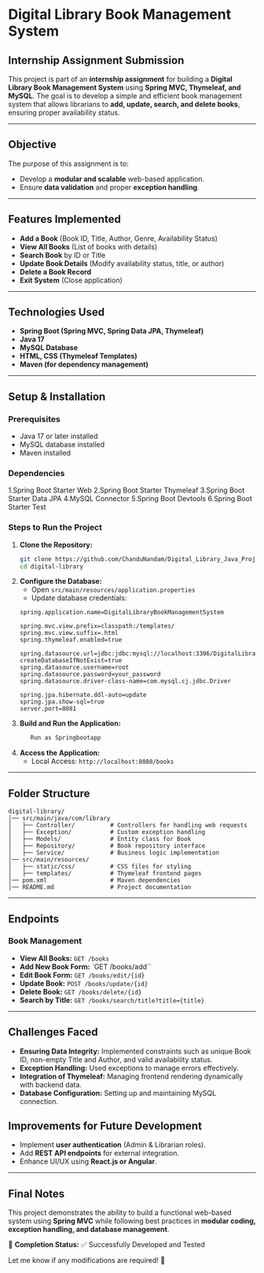 # Digital Library Book Management System

## Internship Assignment Submission

This project is part of an **internship assignment** for building a **Digital Library Book Management System** using **Spring MVC, Thymeleaf, and MySQL**. The goal is to develop a simple and efficient book management system that allows librarians to **add, update, search, and delete books**, ensuring proper availability status.

---

## Objective

The purpose of this assignment is to:

- Develop a **modular and scalable** web-based application.
- Ensure **data validation** and proper **exception handling**.

---

## Features Implemented

- **Add a Book** (Book ID, Title, Author, Genre, Availability Status)
- **View All Books** (List of books with details)
- **Search Book** by ID or Title
- **Update Book Details** (Modify availability status, title, or author)
- **Delete a Book Record**
- **Exit System** (Close application)

---

## Technologies Used

- **Spring Boot (Spring MVC, Spring Data JPA, Thymeleaf)**
- **Java 17**
- **MySQL Database**
- **HTML, CSS (Thymeleaf Templates)**
- **Maven (for dependency management)**

---

## Setup & Installation

### Prerequisites

- Java 17 or later installed
- MySQL database installed
- Maven installed

### Dependencies
1.Spring Boot Starter Web
2.Spring Boot Starter Thymeleaf
3.Spring Boot Starter Data JPA
4.MySQL Connector
5.Spring Boot Devtools
6.Spring Boot Starter Test
### Steps to Run the Project

1. **Clone the Repository:**
   ```sh
   git clone https://github.com/ChanduNandam/Digital_Library_Java_Project.git
   cd digital-library
   ```
2. **Configure the Database:**
   - Open `src/main/resources/application.properties`
   - Update database credentials:
   ```properties
   spring.application.name=DigitalLibraryBookManagementSystem
   
   spring.mvc.view.prefix=classpath:/templates/
   spring.mvc.view.suffix=.html
   spring.thymeleaf.enabled=true

   spring.datasource.url=jdbc:jdbc:mysql://localhost:3306/DigitalLibraryBookManagementSystemApplication?createDatabaseIfNotExist=true
   spring.datasource.username=root
   spring.datasource.password=your_password
   spring.datasource.driver-class-name=com.mysql.cj.jdbc.Driver

   spring.jpa.hibernate.ddl-auto=update
   spring.jpa.show-sql=true
   server.port=8081
   ```
3. **Build and Run the Application:**
   ```sh
      Run as Springbootapp
   ```
4. **Access the Application:**
   - Local Access: `http://localhost:8080/books`

---

## Folder Structure

```
digital-library/
│── src/main/java/com/library
│   ├── Controller/          # Controllers for handling web requests
│   ├── Exception/           # Custom exception handling
│   ├── Models/              # Entity class for Book
│   ├── Repository/          # Book repository interface
│   ├── Service/             # Business logic implementation
│── src/main/resources/
│   ├── static/css/          # CSS files for styling
│   ├── templates/           # Thymeleaf frontend pages
│── pom.xml                  # Maven dependencies
│── README.md                # Project documentation
```

---

## Endpoints

### Book Management

- **View All Books:** `GET /books`
- **Add New Book Form:** `GET /books/add``
- **Edit Book Form:** `GET /books/edit/{id}`
- **Update Book:** `POST /books/update/{id}`
- **Delete Book:** `GET /books/delete/{id}`
- **Search by Title:** `GET /books/search/title?title={title}`

---

## Challenges Faced

- **Ensuring Data Integrity:** Implemented constraints such as unique Book ID, non-empty Title and Author, and valid availability status.
- **Exception Handling:** Used exceptions to manage errors effectively.
- **Integration of Thymeleaf:** Managing frontend rendering dynamically with backend data.
- **Database Configuration:** Setting up and maintaining MySQL connection.

## Improvements for Future Development

- Implement **user authentication** (Admin & Librarian roles).
- Add **REST API endpoints** for external integration.
- Enhance UI/UX using **React.js or Angular**.

---

## Final Notes

This project demonstrates the ability to build a functional web-based system using **Spring MVC** while following best practices in **modular coding, exception handling, and database management**.

📌 **Completion Status:** ✅ Successfully Developed and Tested

Let me know if any modifications are required! 🎯

